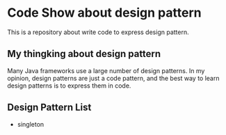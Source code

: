 # Code Show about design pattern 
This is a repository about write code to express design pattern.

## My thingking about design pattern
Many Java frameworks use a large number of design patterns. In my opinion, design patterns are just a code pattern, and the best way to learn design patterns is to express them in code.

## Design Pattern List

- singleton 
